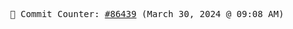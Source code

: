 <p align="center">
    <samp>
        📮 Commit Counter: <a href="https://github.com/Javascript-void0/Javascript-void0/commits/main">#86439</a> (March 30, 2024 @ 09:08 AM)
    </samp>
</p>